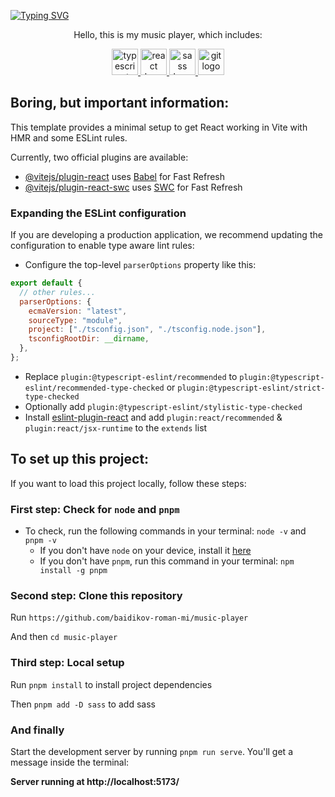 [![Typing SVG](https://readme-typing-svg.demolab.com?font=Fira+Code&size=40&pause=1000&random=false&width=1100&height=70&lines=React+Music+Player+%2B+Vite,SCSS+TS+and+React)](https://git.io/typing-svg)

<div align="center">
    <p>Hello, this is my music player, which includes:</p>
    <a href='https://www.w3schools.com/typescript/typescript_intro.php' title="TypeScript" >
        <img src="https://cdn.jsdelivr.net/gh/devicons/devicon/icons/typescript/typescript-plain.svg" height="42" width="42" alt="typescript logo"  />
    </a>
    <a href='https://www.w3schools.com/react/react_intro.asp' title="React">
        <img src="https://cdn.jsdelivr.net/gh/devicons/devicon/icons/react/react-original.svg" height="42" width="42" alt="react logo"  />
    </a>
    <a href='https://www.w3schools.com/sass/sass_intro.php' title="Sass" >
        <img src="https://cdn.jsdelivr.net/gh/devicons/devicon/icons/sass/sass-original.svg" height="42" width="42" alt="sass logo"  />
    </a>
    <a href='https://vitejs.dev/' title="Vite">
        <img src="https://upload.wikimedia.org/wikipedia/commons/f/f1/Vitejs-logo.svg" height="42" width="42" alt="git logo"  />
    </a>
</div>

## Boring, but important information:

This template provides a minimal setup to get React working in Vite with HMR and some ESLint rules.

Currently, two official plugins are available:

- [@vitejs/plugin-react](https://github.com/vitejs/vite-plugin-react/blob/main/packages/plugin-react/README.md) uses [Babel](https://babeljs.io/) for Fast Refresh
- [@vitejs/plugin-react-swc](https://github.com/vitejs/vite-plugin-react-swc) uses [SWC](https://swc.rs/) for Fast Refresh

### Expanding the ESLint configuration

If you are developing a production application, we recommend updating the configuration to enable type aware lint rules:

- Configure the top-level `parserOptions` property like this:

```js
export default {
  // other rules...
  parserOptions: {
    ecmaVersion: "latest",
    sourceType: "module",
    project: ["./tsconfig.json", "./tsconfig.node.json"],
    tsconfigRootDir: __dirname,
  },
};
```

- Replace `plugin:@typescript-eslint/recommended` to `plugin:@typescript-eslint/recommended-type-checked` or `plugin:@typescript-eslint/strict-type-checked`
- Optionally add `plugin:@typescript-eslint/stylistic-type-checked`
- Install [eslint-plugin-react](https://github.com/jsx-eslint/eslint-plugin-react) and add `plugin:react/recommended` & `plugin:react/jsx-runtime` to the `extends` list

## To set up this project:

If you want to load this project locally, follow these steps:

### First step: Check for `node` and `pnpm`

- To check, run the following commands in your terminal: `node -v` and `pnpm -v`
  - If you don't have `node` on your device, install it [here](https://nodejs.org/en)
  - If you don't have `pnpm`, run this command in your terminal: `npm install -g pnpm`

### Second step: Clone this repository

Run `https://github.com/baidikov-roman-mi/music-player`

And then `cd music-player`

### Third step: Local setup

Run `pnpm install` to install project dependencies

Then `pnpm add -D sass` to add sass

### And finally

Start the development server by running `pnpm run serve`. You'll get a message inside the terminal:

**Server running at http://localhost:5173/**
